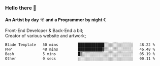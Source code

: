 ### Hello there 👋
#### An Artist by day ☼ and a Programmer by night ☾

Front-End Developer & Back-End a bit;<br>
Creator of various website and artwork;

<!--START_SECTION:waka-->

```txt
Blade Template   50 mins         ████████████░░░░░░░░░░░░░   48.22 %
PHP              48 mins         ███████████▓░░░░░░░░░░░░░   46.48 %
Bash             5 mins          █▒░░░░░░░░░░░░░░░░░░░░░░░   05.19 %
Other            0 secs          ░░░░░░░░░░░░░░░░░░░░░░░░░   00.11 %
```

<!--END_SECTION:waka-->

<!--unk0e-ctrlmd-blitzh-Klöggr-https://codepen.io/nikillpop/pen/VdJjJW-->
